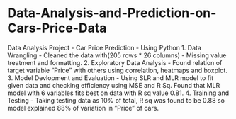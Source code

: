 # Data-Analysis-and-Prediction-on-Cars-Price-Data
Data Analysis Project - Car Price Prediction - Using Python  1. Data Wrangling - Cleaned the data with(205 rows * 26 columns) - Missing value treatment and formatting. 2. Exploratory Data Analysis - Found relation of target variable ”Price” with others using correlation, heatmaps and boxplot. 3. Model Devlopment and Evaluation - Using SLR and MLR model to fit given data and checking efficiency using MSE and R Sq. Found that MLR model with 6 variables fits best on data with R sq value 0.81. 4. Training and Testing - Taking testing data as 10% of total, R sq was found to be 0.88 so model explained 88% of variation in ”Price” of cars.

